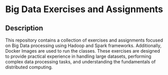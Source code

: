 # Big Data Exercises and Assignments

## Description

This repository contains a collection of exercises and assignments focused on Big Data processing using Hadoop and Spark frameworks. Additionally, Docker Images are used to run the classes. These exercises are designed to provide practical experience in handling large datasets, performing complex data processing tasks, and understanding the fundamentals of distributed computing.
